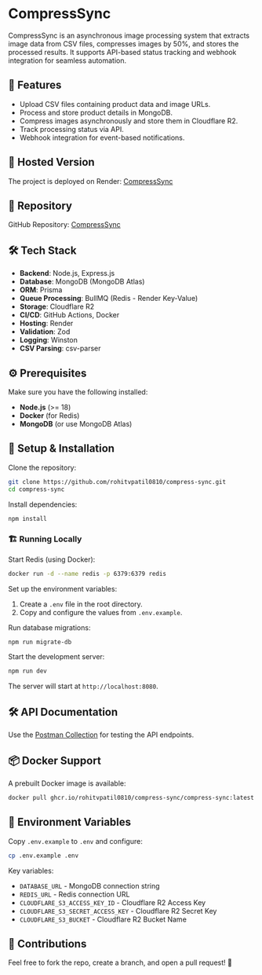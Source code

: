 # CompressSync

CompressSync is an asynchronous image processing system that extracts image data from CSV files, compresses images by 50%, and stores the processed results. It supports API-based status tracking and webhook integration for seamless automation.

## 📌 Features

- Upload CSV files containing product data and image URLs.
- Process and store product details in MongoDB.
- Compress images asynchronously and store them in Cloudflare R2.
- Track processing status via API.
- Webhook integration for event-based notifications.

## 🚀 Hosted Version

The project is deployed on Render: [CompressSync](https://compress-sync.onrender.com/)

## 📂 Repository

GitHub Repository: [CompressSync](https://github.com/rohitvpatil0810/compress-sync)

## 🛠️ Tech Stack

- **Backend**: Node.js, Express.js
- **Database**: MongoDB (MongoDB Atlas)
- **ORM**: Prisma
- **Queue Processing**: BullMQ (Redis - Render Key-Value)
- **Storage**: Cloudflare R2
- **CI/CD**: GitHub Actions, Docker
- **Hosting**: Render
- **Validation**: Zod
- **Logging**: Winston
- **CSV Parsing**: csv-parser

## ⚙️ Prerequisites

Make sure you have the following installed:

- **Node.js** (>= 18)
- **Docker** (for Redis)
- **MongoDB** (or use MongoDB Atlas)

## 🔧 Setup & Installation

Clone the repository:

```sh
git clone https://github.com/rohitvpatil0810/compress-sync.git
cd compress-sync
```

Install dependencies:

```sh
npm install
```

### 🏗️ Running Locally

Start Redis (using Docker):

```sh
docker run -d --name redis -p 6379:6379 redis
```

Set up the environment variables:

1. Create a `.env` file in the root directory.
2. Copy and configure the values from `.env.example`.

Run database migrations:

```sh
npm run migrate-db
```

Start the development server:

```sh
npm run dev
```

The server will start at `http://localhost:8080`.

## 🛠️ API Documentation

Use the [Postman Collection](https://www.postman.com/red-space-801814/compress-sync/collection/f57kcol/compress-sync?action=share&creator=19695382&active-environment=19695382-391d65e1-6599-4359-801a-9d10ba21552a) for testing the API endpoints.

## 📦 Docker Support

A prebuilt Docker image is available:

```sh
docker pull ghcr.io/rohitvpatil0810/compress-sync/compress-sync:latest
```

## 📝 Environment Variables

Copy `.env.example` to `.env` and configure:

```sh
cp .env.example .env
```

Key variables:

- `DATABASE_URL` - MongoDB connection string
- `REDIS_URL` - Redis connection URL
- `CLOUDFLARE_S3_ACCESS_KEY_ID` - Cloudflare R2 Access Key
- `CLOUDFLARE_S3_SECRET_ACCESS_KEY` - Cloudflare R2 Secret Key
- `CLOUDFLARE_S3_BUCKET` - Cloudflare R2 Bucket Name

## 🌟 Contributions

Feel free to fork the repo, create a branch, and open a pull request! 🚀
